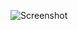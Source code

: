 ![Screenshot](https://raw.githubusercontent.com/Cryakl/Ultimate-RAT-Collection/refs/heads/main/Gh0stRat/Star%20Rat%203.1/Screenshot.png)
